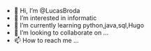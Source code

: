 - 👋 Hi, I’m @LucasBroda
- 👀 I’m interested in informatic
- 🌱 I’m currently learning python,java,sql,Hugo
- 💞️ I’m looking to collaborate on ...
- 📫 How to reach me ...

<!---
LucasBroda/LucasBroda is a ✨ special ✨ repository because its `README.md` (this file) appears on your GitHub profile.
You can click the Preview link to take a look at your changes.
--->
